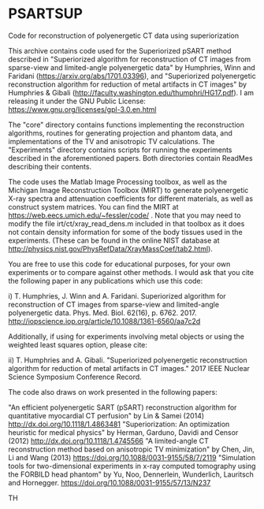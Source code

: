 # PSARTSUP
Code for reconstruction of polyenergetic CT data using superiorization

This archive contains code used for the Superiorized pSART method described in "Superiorized algorithm for reconstruction of CT images from sparse-view and limited-angle polyenergetic data" by Humphries, Winn and Faridani (https://arxiv.org/abs/1701.03396), and "Superiorized polyenergetic reconstruction algorithm for reduction of metal artifacts in CT images" by Humphries & Gibali (http://faculty.washington.edu/thumphri/HG17.pdf). I am releasing it under the GNU Public License: https://www.gnu.org/licenses/gpl-3.0.en.html

The "core" directory contains functions implementing the reconstruction algorithms, routines for generating projection and phantom data, and implementations of the TV and anisotropic TV calculations. The "Experiments" directory contains scripts for running the experiments described in the aforementioned papers. Both directories contain ReadMes describing their contents.

The code uses the Matlab Image Processing toolbox, as well as the Michigan Image Reconstruction Toolbox (MIRT) to generate polyenergetic X-ray spectra and attenuation coefficients for different materials, as well as construct system matrices. You can find the MIRT at https://web.eecs.umich.edu/~fessler/code/ . Note that you may need to modify the file irt/ct/xray_read_dens.m included in that toolbox as it does not contain density information for some of the body tissues used in the experiments. (These can be found in the online NIST database at http://physics.nist.gov/PhysRefData/XrayMassCoef/tab2.html). 

You are free to use this code for educational purposes, for your own experiments or to compare against other methods. I would ask that you cite the following paper in any publications which use this code:

i) T. Humphries, J. Winn and A. Faridani. Superiorized algorithm for reconstruction of CT images from sparse-view and limited-angle polyenergetic data. Phys. Med. Biol. 62(16), p. 6762. 2017. http://iopscience.iop.org/article/10.1088/1361-6560/aa7c2d

Additionally, if using for experiments involving metal objects or using the weighted least squares option, please cite:

ii) T. Humphries and A. Gibali. "Superiorized polyenergetic reconstruction algorithm for reduction of metal artifacts in CT images." 2017 IEEE Nuclear Science Symposium Conference Record.

The code also draws on work presented in the following papers:

"An efficient polyenergetic SART (pSART) reconstruction algorithm for quantitative myocardial CT perfusion" by Lin & Samei (2014) http://dx.doi.org/10.1118/1.4863481
"Superiorization: An optimization heuristic for medical physics" by Herman, Garduno, Davidi and Censor (2012) http://dx.doi.org/10.1118/1.4745566
"A limited-angle CT reconstruction method based on anisotropic TV minimization" by Chen, Jin, Li and Wang (2013) https://doi.org/10.1088/0031-9155/58/7/2119
"Simulation tools for two-dimensional experiments in x-ray computed tomography using the FORBILD head phantom" by Yu, Noo, Dennerlein, Wunderlich, Lauritsch and Hornegger. https://doi.org/10.1088/0031-9155/57/13/N237

TH
